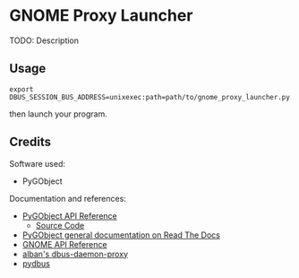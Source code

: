 # GNOME Proxy Launcher

TODO: Description

## Usage

```
export DBUS_SESSION_BUS_ADDRESS=unixexec:path=path/to/gnome_proxy_launcher.py
```

then launch your program.

## Credits

Software used:

* PyGObject

Documentation and references:

* [PyGObject API Reference](//lazka.github.io/pgi-docs/)
    * [Source Code](//github.com/pygobject/pgi-docgen)
* [PyGObject general documentation on Read The Docs](//pygobject.readthedocs.io/en/latest/index.html)
* [GNOME API Reference](//developer.gnome.org/references)
* [alban's dbus-daemon-proxy](//github.com/alban/dbus-daemon-proxy)
* [pydbus](//github.com/LEW21/pydbus)
